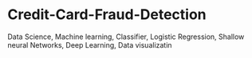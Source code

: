 # Credit-Card-Fraud-Detection
Data Science, Machine learning, Classifier, Logistic Regression, Shallow neural Networks, Deep Learning, Data visualizatin
